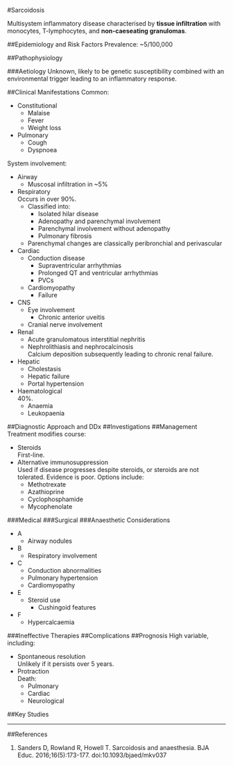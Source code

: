 #Sarcoidosis

Multisystem inflammatory disease characterised by **tissue infiltration** with monocytes, T-lymphocytes, and **non-caeseating granulomas**.

##Epidemiology and Risk Factors
Prevalence: ~5/100,000


##Pathophysiology


###Aetiology
Unknown, likely to be genetic susceptibility combined with an environmental trigger leading to an inflammatory response.

##Clinical Manifestations
Common:
* Constitutional
	* Malaise
	* Fever
	* Weight loss
* Pulmonary
	* Cough
	* Dyspnoea


System involvement:
* Airway
	* Muscosal infiltration in ~5%
* Respiratory  
Occurs in over 90%.
	* Classified into:
		* Isolated hilar disease
		* Adenopathy and parenchymal involvement
		* Parenchymal involvement without adenopathy
		* Pulmonary fibrosis
	* Parenchymal changes are classically peribronchial and perivascular
* Cardiac
	* Conduction disease
		* Supraventricular arrhythmias
		* Prolonged QT and ventricular arrhythmias
		* PVCs
	* Cardiomyopathy
		* Failure
* CNS
	* Eye involvement  
		* Chronic anterior uveitis
	* Cranial nerve involvement
* Renal	
	* Acute granulomatous interstitial nephritis
	* Nephrolithiasis and nephrocalcinosis  
	Calcium deposition subsequently leading to chronic renal failure.
* Hepatic
	* Cholestasis
	* Hepatic failure
	* Portal hypertension
* Haematological  
40%.
	* Anaemia
	* Leukopaenia


##Diagnostic Approach and DDx
##Investigations
##Management
Treatment modifies course:
* Steroids  
First-line.
* Alternative immunosuppression  
Used if disease progresses despite steroids, or steroids are not tolerated. Evidence is poor. Options include:
	* Methotrexate
	* Azathioprine
	* Cyclophosphamide
	* Mycophenolate

###Medical
###Surgical
###Anaesthetic Considerations
* A
	* Airway nodules
* B
	* Respiratory involvement
* C
	* Conduction abnormalities
	* Pulmonary hypertension
	* Cardiomyopathy
* E
	* Steroid use
		* Cushingoid features
* F
	* Hypercalcaemia

###Ineffective Therapies
##Complications
##Prognosis
High variable, including:
* Spontaneous resolution  
Unlikely if it persists over 5 years.
* Protraction  
Death:
	* Pulmonary
	* Cardiac
	* Neurological


##Key Studies

---
##References
1. Sanders D, Rowland R, Howell T. Sarcoidosis and anaesthesia. BJA Educ. 2016;16(5):173-177. doi:10.1093/bjaed/mkv037

